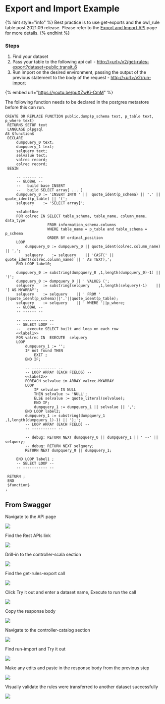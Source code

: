 # Export and Import Example

{% hint style="info" %}
Best practice is to use get-exports and the owl\_rule table post 2021.09 release. Please refer to the [Export and Import API](export-and-import-api.md) page for more details.
{% endhint %}

### Steps

1. Find your dataset&#x20;
2. Pass your table to the following api call - [http://\<url>/v2/get-rules-export?dataset=public.transit\_6](http://localhost:9000/v2/get-export?dataset=public.transit\_6)
3. Run import on the desired environment, passing the output of the previous statement to the body of the request - [http://\<url>/v2/run-import](http://35.202.14.58/v2/run-import)

{% embed url="https://youtu.be/puXZwKi-CmM" %}

The following function needs to be declared in the postgres metastore before this can run.&#x20;

```
CREATE OR REPLACE FUNCTION public.dump(p_schema text, p_table text, p_where text)
 RETURNS SETOF text
 LANGUAGE plpgsql
AS $function$
 DECLARE
     dumpquery_0 text;
     dumpquery_1 text;
     selquery text;
     selvalue text;
     valrec record;
     colrec record;
 BEGIN

     -- ------ --
     -- GLOBAL --
     --   build base INSERT
     --   build SELECT array[ ... ]
     dumpquery_0 := 'INSERT INTO ' ||  quote_ident(p_schema) || '.' || quote_ident(p_table) || '(';
     selquery    := 'SELECT array[';

     <<label0>>
     FOR colrec IN SELECT table_schema, table_name, column_name, data_type
                   FROM information_schema.columns
                   WHERE table_name = p_table and table_schema = p_schema
                   ORDER BY ordinal_position
     LOOP
         dumpquery_0 := dumpquery_0 || quote_ident(colrec.column_name) || ',';
         selquery    := selquery    || 'CAST(' || quote_ident(colrec.column_name) || ' AS TEXT),';
     END LOOP label0;

     dumpquery_0 := substring(dumpquery_0 ,1,length(dumpquery_0)-1) || ')';
     dumpquery_0 := dumpquery_0 || ' VALUES (';
     selquery    := substring(selquery    ,1,length(selquery)-1)    || '] AS MYARRAY';
     selquery    := selquery    || ' FROM ' ||quote_ident(p_schema)||'.'||quote_ident(p_table);
     selquery    := selquery    || ' WHERE '||p_where;
     -- GLOBAL --
     -- ------ --

     -- ----------- --
     -- SELECT LOOP --
     --   execute SELECT built and loop on each row
     <<label1>>
     FOR valrec IN  EXECUTE  selquery
     LOOP
         dumpquery_1 := '';
         IF not found THEN
             EXIT ;
         END IF;

         -- ----------- --
         -- LOOP ARRAY (EACH FIELDS) --
         <<label2>>
         FOREACH selvalue in ARRAY valrec.MYARRAY
         LOOP
             IF selvalue IS NULL
             THEN selvalue := 'NULL';
             ELSE selvalue := quote_literal(selvalue);
             END IF;
             dumpquery_1 := dumpquery_1 || selvalue || ',';
         END LOOP label2;
         dumpquery_1 := substring(dumpquery_1 ,1,length(dumpquery_1)-1) || ');';
         -- LOOP ARRAY (EACH FIELD) --
         -- ----------- --

         -- debug: RETURN NEXT dumpquery_0 || dumpquery_1 || ' --' || selquery;
         -- debug: RETURN NEXT selquery;
         RETURN NEXT dumpquery_0 || dumpquery_1;

     END LOOP label1 ;
     -- SELECT LOOP --
     -- ----------- --

 RETURN ;
 END
 $function$
;

```

## From Swagger

Navigate to the API page

&#x20;

![](<../../.gitbook/assets/image (65).png>)

Find the Rest APIs link

![](<../../.gitbook/assets/image (59).png>)

Drill-in to the controller-scala section

![](<../../.gitbook/assets/image (63).png>)

Find the get-rules-export call

![](<../../.gitbook/assets/image (56).png>)

Click Try it out and enter a dataset name, Execute to run the call

![](<../../.gitbook/assets/image (57).png>)

Copy the response body&#x20;

![](<../../.gitbook/assets/image (66).png>)

Navigate to the controller-catalog section

![](<../../.gitbook/assets/image (64).png>)

Find run-import and Try it out&#x20;

![](<../../.gitbook/assets/image (62).png>)

Make any edits and paste in the response body from the previous step&#x20;

![](<../../.gitbook/assets/image (58).png>)

Visually validate the rules were transferred to another dataset successfully

![](<../../.gitbook/assets/image (60).png>)
